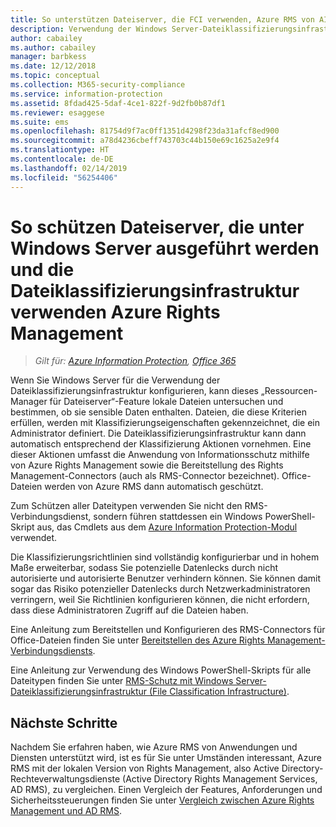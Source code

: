 ```yaml
---
title: So unterstützen Dateiserver, die FCI verwenden, Azure RMS von AIP
description: Verwendung der Windows Server-Dateiklassifizierungsinfrastruktur mit Azure RMS, wenn Sie den RMS-Connector für den automatischen Schutz von Office-Dokumenten bereitstellen.
author: cabailey
ms.author: cabailey
manager: barbkess
ms.date: 12/12/2018
ms.topic: conceptual
ms.collection: M365-security-compliance
ms.service: information-protection
ms.assetid: 8fdad425-5daf-4ce1-822f-9d2fb0b87df1
ms.reviewer: esaggese
ms.suite: ems
ms.openlocfilehash: 81754d9f7ac0ff1351d4298f23da31afcf8ed900
ms.sourcegitcommit: a78d4236cbeff743703c44b150e69c1625a2e9f4
ms.translationtype: HT
ms.contentlocale: de-DE
ms.lasthandoff: 02/14/2019
ms.locfileid: "56254406"
---
```

# <a name="how-file-servers-that-run-windows-server-and-use-file-classification-infrastructure-fci-support-azure-rights-management"></a>So schützen Dateiserver, die unter Windows Server ausgeführt werden und die Dateiklassifizierungsinfrastruktur verwenden Azure Rights Management

>*Gilt für: [Azure Information Protection](https://azure.microsoft.com/pricing/details/information-protection), [Office 365](https://download.microsoft.com/download/E/C/F/ECF42E71-4EC0-48FF-AA00-577AC14D5B5C/Azure_Information_Protection_licensing_datasheet_EN-US.pdf)*


Wenn Sie Windows Server für die Verwendung der Dateiklassifizierungsinfrastruktur konfigurieren, kann dieses „Ressourcen-Manager für Dateiserver“-Feature lokale Dateien untersuchen und bestimmen, ob sie sensible Daten enthalten. Dateien, die diese Kriterien erfüllen, werden mit Klassifizierungseigenschaften gekennzeichnet, die ein Administrator definiert. Die Dateiklassifizierungsinfrastruktur kann dann automatisch entsprechend der Klassifizierung Aktionen vornehmen. Eine dieser Aktionen umfasst die Anwendung von Informationsschutz mithilfe von Azure Rights Management sowie die Bereitstellung des Rights Management-Connectors (auch als RMS-Connector bezeichnet). Office-Dateien werden von Azure RMS dann automatisch geschützt.

Zum Schützen aller Dateitypen verwenden Sie nicht den RMS-Verbindungsdienst, sondern führen stattdessen ein Windows PowerShell-Skript aus, das Cmdlets aus dem [Azure Information Protection-Modul](./rms-client/client-admin-guide-powershell.md) verwendet.

Die Klassifizierungsrichtlinien sind vollständig konfigurierbar und in hohem Maße erweiterbar, sodass Sie potenzielle Datenlecks durch nicht autorisierte und autorisierte Benutzer verhindern können. Sie können damit sogar das Risiko potenzieller Datenlecks durch Netzwerkadministratoren verringern, weil Sie Richtlinien konfigurieren können, die nicht erfordern, dass diese Administratoren Zugriff auf die Dateien haben.

Eine Anleitung zum Bereitstellen und Konfigurieren des RMS-Connectors für Office-Dateien finden Sie unter [Bereitstellen des Azure Rights Management-Verbindungsdiensts](deploy-rms-connector.md).

Eine Anleitung zur Verwendung des Windows PowerShell-Skripts für alle Dateitypen finden Sie unter [RMS-Schutz mit Windows Server-Dateiklassifizierungsinfrastruktur (File Classification Infrastructure)](./rms-client/configure-fci.md).



## <a name="next-steps"></a>Nächste Schritte
Nachdem Sie erfahren haben, wie Azure RMS von Anwendungen und Diensten unterstützt wird, ist es für Sie unter Umständen interessant, Azure RMS mit der lokalen Version von Rights Management, also Active Directory-Rechteverwaltungsdienste (Active Directory Rights Management Services, AD RMS), zu vergleichen. Einen Vergleich der Features, Anforderungen und Sicherheitssteuerungen finden Sie unter [Vergleich zwischen Azure Rights Management und AD RMS](compare-on-premise.md).


